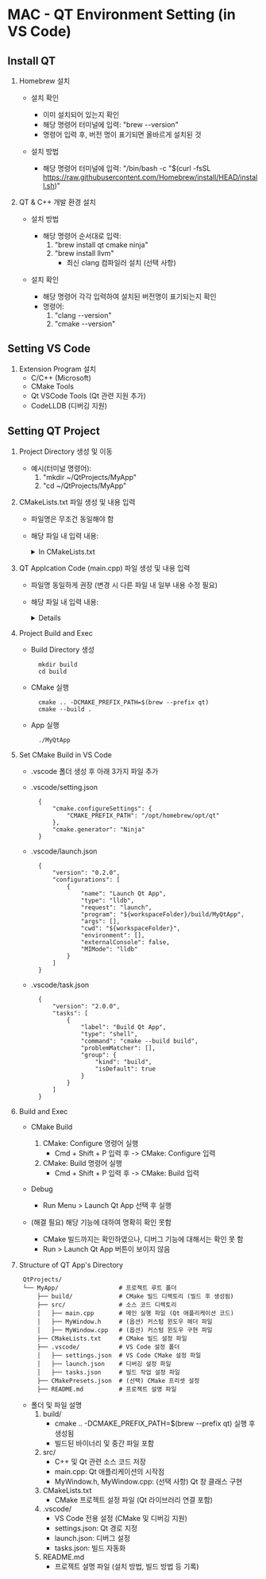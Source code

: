 # MAC - QT Environment Setting (in VS Code)

## Install QT
1. Homebrew 설치 
    * 설치 확인 
        - 이미 설치되어 있는지 확인
        - 해당 명령어 터미널에 입력: "brew --version" 
        - 명령어 입력 후, 버전 명이 표기되면 올바르게 설치된 것

    * 설치 방법 
        - 해당 명령어 터미널에 입력: "/bin/bash -c "$(curl -fsSL https://raw.githubusercontent.com/Homebrew/install/HEAD/install.sh)"
     
2. QT & C++ 개발 환경 설치 
    * 설치 방법 
        - 해당 명령어 순서대로 입력:
            1. "brew install qt cmake ninja"
            2. "brew install llvm"  
                - 최신 clang 컴파일러 설치 (선택 사항)

    * 설치 확인
        - 해당 명령어 각각 입력하여 설치된 버전명이 표기되는지 확인
        - 명령어:
            1. "clang --version"
            2. "cmake --version"


## Setting VS Code
1. Extension Program 설치
    * C/C++ (Microsoft)
    * CMake Tools
    * Qt VSCode Tools (Qt 관련 지원 추가)
    * CodeLLDB (디버깅 지원)

## Setting QT Project 
1. Project Directory 생성 및 이동
    * 예시(터미널 명령어): 
        1. "mkdir ~/QtProjects/MyApp"
        2. "cd ~/QtProjects/MyApp"

2. CMakeLists.txt 파일 생성 및 내용 입력
    * 파일명은 무조건 동일해야 함
    * 해당 파일 내 입력 내용:
        <details>
        <summary>In CMakeLists.txt</summary>

            cmake_minimum_required(VERSION 3.16)
            project(MyQtApp)

            //Qt 설치 경로 확인
            set(CMAKE_PREFIX_PATH "/opt/homebrew/opt/qt")

            //Qt 패키지 찾기
            find_package(Qt6 REQUIRED COMPONENTS Widgets)

            add_executable(MyQtApp main.cpp)

            //Qt 라이브러리 연결
            target_link_libraries(MyQtApp PRIVATE Qt6::Widgets)
        </details>
3. QT Applcation Code (main.cpp) 파일 생성 및 내용 입력 
    * 파일명 동일하게 권장 (변경 시 다른 파일 내 일부 내용 수정 필요)
    * 해당 파일 내 입력 내용:
        <details>

            #include <QApplication>
            #include <QLabel>

            int main(int argc, char *argv[]) {
                QApplication app(argc, argv);

                QLabel label("Hello, Qt on macOS with VS Code!");
                label.show();

                return app.exec();
            }
        </details>

4. Project Build and Exec
    * Build Directory 생성
        <detail>

            mkdir build
            cd build
        </detail>
    * CMake 실행
        <detail>

            cmake .. -DCMAKE_PREFIX_PATH=$(brew --prefix qt)
            cmake --build .
        </detail>
    * App 실행
        <detail>

            ./MyQtApp
        </detail>

5. Set CMake Build in VS Code
    * .vscode 폴더 생성 후 아래 3가지 파일 추가 
    * .vscode/setting.json
        <detail>

            {
                "cmake.configureSettings": {
                    "CMAKE_PREFIX_PATH": "/opt/homebrew/opt/qt"
                },
                "cmake.generator": "Ninja"
            }
        </detail>
    * .vscode/launch.json
        <detail>

            {
                "version": "0.2.0",
                "configurations": [
                    {
                        "name": "Launch Qt App",
                        "type": "lldb",
                        "request": "launch",
                        "program": "${workspaceFolder}/build/MyQtApp",
                        "args": [],
                        "cwd": "${workspaceFolder}",
                        "environment": [],
                        "externalConsole": false,
                        "MIMode": "lldb"
                    }
                ]
            }
        </detail>
    * .vscode/task.json
        <detail>

            {
                "version": "2.0.0",
                "tasks": [
                    {
                        "label": "Build Qt App",
                        "type": "shell",
                        "command": "cmake --build build",
                        "problemMatcher": [],
                        "group": {
                            "kind": "build",
                            "isDefault": true
                        }
                    }
                ]
            }
        </detail>

6. Build and Exec
    * CMake Build
        1. CMake: Configure 명령어 실행
            + Cmd + Shift + P 입력 후 -> CMake: Configure 입력 
        2. CMake: Build 명령어 실행
            + Cmd + Shift + P 입력 후 -> CMake: Build 입력 
    * Debug
        - Run Menu > Launch Qt App 선택 후 실행

    * (해결 필요) 해당 기능에 대하여 명확히 확인 못함
        - CMake 빌드까지는 확인하였으나, 디버그 기능에 대해서는 확인 못 함
        - Run > Launch Qt App 버튼이 보이지 않음

7. Structure of QT App's Directory
    <detail>

        QtProjects/
        └── MyApp/                 # 프로젝트 루트 폴더
            ├── build/             # CMake 빌드 디렉토리 (빌드 후 생성됨)
            ├── src/               # 소스 코드 디렉토리
            │   ├── main.cpp       # 메인 실행 파일 (Qt 애플리케이션 코드)
            │   ├── MyWindow.h     # (옵션) 커스텀 윈도우 헤더 파일
            │   ├── MyWindow.cpp   # (옵션) 커스텀 윈도우 구현 파일
            ├── CMakeLists.txt     # CMake 빌드 설정 파일
            ├── .vscode/           # VS Code 설정 폴더
            │   ├── settings.json  # VS Code CMake 설정 파일
            │   ├── launch.json    # 디버깅 설정 파일
            │   ├── tasks.json     # 빌드 작업 설정 파일
            ├── CMakePresets.json  # (선택) CMake 프리셋 설정
            ├── README.md          # 프로젝트 설명 파일

    </detail>

    * 폴더 및 파일 설명
        1. build/
            + cmake .. -DCMAKE_PREFIX_PATH=$(brew --prefix qt) 실행 후 생성됨
            + 빌드된 바이너리 및 중간 파일 포함
        2. src/
            + C++ 및 Qt 관련 소스 코드 저장
            + main.cpp: Qt 애플리케이션의 시작점
            + MyWindow.h, MyWindow.cpp: (선택 사항) Qt 창 클래스 구현
        3. CMakeLists.txt
            + CMake 프로젝트 설정 파일 (Qt 라이브러리 연결 포함)
        4. .vscode/
            + VS Code 전용 설정 (CMake 및 디버깅 지원)
            + settings.json: Qt 경로 지정
            + launch.json: 디버그 설정
            + tasks.json: 빌드 자동화
        5. README.md
            + 프로젝트 설명 파일 (설치 방법, 빌드 방법 등 기록)